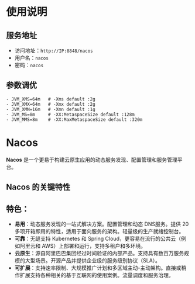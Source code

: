 # 使用说明

## 服务地址

- 访问地址：`http://IP:8848/nacos`
- 用户名：`nacos`
- 密码：`nacos`

## 参数调优

```shell
- JVM_XMS=64m   # -Xms default :2g
- JVM_XMX=64m   # -Xmx default :2g
- JVM_XMN=16m   # -Xmn default :1g
- JVM_MS=8m     # -XX:MetaspaceSize default :128m
- JVM_MMS=8m    # -XX:MaxMetaspaceSize default :320m
```

# Nacos

**Nacos** 是一个更易于构建云原生应用的动态服务发现、配置管理和服务管理平台。

## Nacos 的关键特性

## 特色：

- **易用**：动态服务发现的一站式解决方案。配置管理和动态 DNS服务。提供 20 多项开箱即用的特性，适用于面向服务的架构。轻量级的生产就绪控制台。
- **可靠**：无缝支持 Kubernetes 和 Spring Cloud，更容易在流行的公共云（例如阿里云和 AWS）上部署和运行，支持多租户和多环境。
- **云原生**：源自阿里巴巴集团经过时间验证的内部产品。支持具有数百万服务规模的大型场景。开源产品并提供企业级的服务级别协议（SLA）。
- **可扩展**：支持速率限制、大规模推广计划和多区域主动-主动架构。直接或稍作扩展支持各种相关的基于互联网的使用案例。流量调度和服务治理。